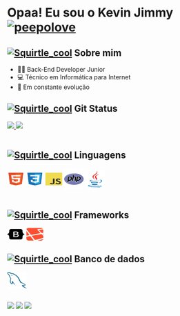 <h1> Opaa! Eu sou o Kevin Jimmy <a href="https://emoji.gg/emoji/4936-peepolove"><img src="https://emoji.gg/assets/emoji/4936-peepolove.png" width="34px" height="34px" alt="peepolove"></a> </h1>

<h2><a href="https://emoji.gg/emoji/5016-squirtle-cool"><img src="https://emoji.gg/assets/emoji/5016-squirtle-cool.png" width="24px" height="24px" alt="Squirtle_cool"></a> Sobre mim </h2>

- 👨‍💻 Back-End Developer Junior
- 💻 Técnico em Informática para Internet
- 🧠 Em constante evolução
##

<div>
  <h2><a href="https://emoji.gg/emoji/5016-squirtle-cool"><img src="https://emoji.gg/assets/emoji/5016-squirtle-cool.png" width="24px" height="24px" alt="Squirtle_cool"></a> Git Status </h2>
  <a href="https://github.com/kevinjimmy-dev">
  <img height="160em" src="https://github-readme-stats.vercel.app/api?username=kevinjimmy-dev&show_icons=true&theme=dark&include_all_commits=true&count_private=true"/>
  <img height="160em" src="https://github-readme-stats.vercel.app/api/top-langs/?username=kevinjimmy-dev&layout=compact&langs_count=7&theme=dark"/>
</div>
  
<div style="display: inline_block"><br>
  <h2><a href="https://emoji.gg/emoji/5016-squirtle-cool"><img src="https://emoji.gg/assets/emoji/5016-squirtle-cool.png" width="24px" height="24px" alt="Squirtle_cool"></a> Linguagens</h2>
  <img align="center" alt="HTML" height="30" width="40" src="https://raw.githubusercontent.com/devicons/devicon/master/icons/html5/html5-original.svg">
  <img align="center" alt="CSS" height="30" width="40" src="https://raw.githubusercontent.com/devicons/devicon/master/icons/css3/css3-original.svg">
  <img align="center" alt="JavaScript" height="30" width="40" src="https://raw.githubusercontent.com/devicons/devicon/master/icons/javascript/javascript-original.svg">
  <img align="center" alt="PHP" height="50" width="45" src="https://raw.githubusercontent.com/devicons/devicon/master/icons/php/php-original.svg">
  <img align="center" alt="Java" height="40" width="45" src="https://raw.githubusercontent.com/devicons/devicon/master/icons/java/java-original.svg">
</div>
  
<div style="display: inline_block"><br>
  <h2><a href="https://emoji.gg/emoji/5016-squirtle-cool"><img src="https://emoji.gg/assets/emoji/5016-squirtle-cool.png" width="24px" height="24px" alt="Squirtle_cool"></a> Frameworks</h2>
  <img align="center" alt="Boostrap" height="30" width="40" src="https://raw.githubusercontent.com/devicons/devicon/master/icons/bootstrap/bootstrap-plain.svg">
  <img align="center" alt="Laravel" height="30" width="40" src="https://raw.githubusercontent.com/devicons/devicon/master/icons/laravel/laravel-plain.svg">
</div>
  
<div style="display: inline_block">
  <h2><a href="https://emoji.gg/emoji/5016-squirtle-cool"><img src="https://emoji.gg/assets/emoji/5016-squirtle-cool.png" width="24px" height="24px" alt="Squirtle_cool"></a> Banco de dados</h2>
  <img align="center" alt="MySQL" height="40" width="45" src="https://raw.githubusercontent.com/devicons/devicon/master/icons/mysql/mysql-plain.svg">
</div>

##
  
<div>
  <a href= "https://www.instagram.com/kevin_jim.my/" target="_blank"><img src="https://img.shields.io/badge/-Instagram-%23E4405F?style=for-the-badge&logo=instagram&logoColor=white" target="_blank"></a>
    <a href= "https://www.linkedin.com/in/kevin-jimmy-5b4247211/" target="_blank"><img src="https://img.shields.io/badge/-LinkedIn-%230077B5?style=for-the-badge&logo=linkedin&logoColor=white" target="_blank"></a>
  <a href = "mailto:kevinjimmy.profissional@hotmail.com"><img src="https://img.shields.io/badge/Microsoft_Outlook-0078D4?style=for-the-badge&logo=microsoft-outlook&logoColor=white" target="_blank"></a>
</div>

